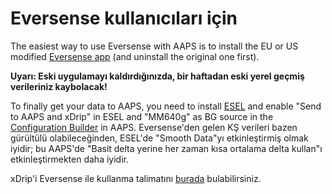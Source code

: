 # Eversense kullanıcıları için

The easiest way to use Eversense with AAPS is to install the EU or US modified [Eversense app](https://cr4ck3d3v3r53n53.club/) (and uninstall the original one first).

**Uyarı: Eski uygulamayı kaldırdığınızda, bir haftadan eski yerel geçmiş verileriniz kaybolacak!**

To finally get your data to AAPS, you need to install [ESEL](https://github.com/BernhardRo/Esel/releases) and enable "Send to AAPS and xDrip" in ESEL and "MM640g" as BG source in the [Configuration Builder](../Configuration/Config-Builder.md) in AAPS. Eversense'den gelen KŞ verileri bazen gürültülü olabileceğinden, ESEL'de "Smooth Data"yı etkinleştirmiş olmak iyidir; bu AAPS'de "Basit delta yerine her zaman kısa ortalama delta kullan"ı etkinleştirmekten daha iyidir.

xDrip'i Eversense ile kullanma talimatını [burada](https://github.com/BernhardRo/Esel/tree/master/apk) bulabilirsiniz.
